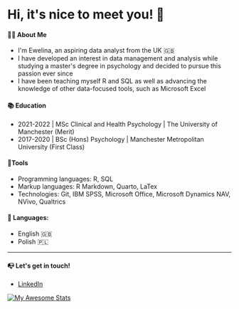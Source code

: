 # Hi, it's nice to meet you! **👋**

#### **👩‍💻 About Me**

-   I'm Ewelina, an aspiring data analyst from the UK 🇬🇧
-   I have developed an interest in data management and analysis while studying a master's degree in psychology and decided to pursue this passion ever since
-   I have been teaching myself R and SQL as well as advancing the knowledge of other data-focused tools, such as Microsoft Excel

#### **📚 Education**

-   2021-2022 | MSc Clinical and Health Psychology | The University of Manchester (Merit)
-   2017-2020 | BSc (Hons) Psychology | Manchester Metropolitan University (First Class)

#### **🔨Tools**

-   Programming languages: R, SQL
-   Markup languages: R Markdown, Quarto, LaTex
-   Technologies: Git, IBM SPSS, Microsoft Office, Microsoft Dynamics NAV, NVivo, Qualtrics

#### **💬 Languages:**

-   English 🇬🇧
-   Polish 🇵🇱

------------------------------------------------------------------------

#### **📭 Let's get in touch!**

-   [LinkedIn](https://www.linkedin.com/in/ewelina-stepien-959464257/)

[![My Awesome Stats](https://awesome-github-stats.azurewebsites.net/user-stats/estepien1?cardType=github&theme=cobalt&preferLogin=false)](https://git.io/awesome-stats-card)

